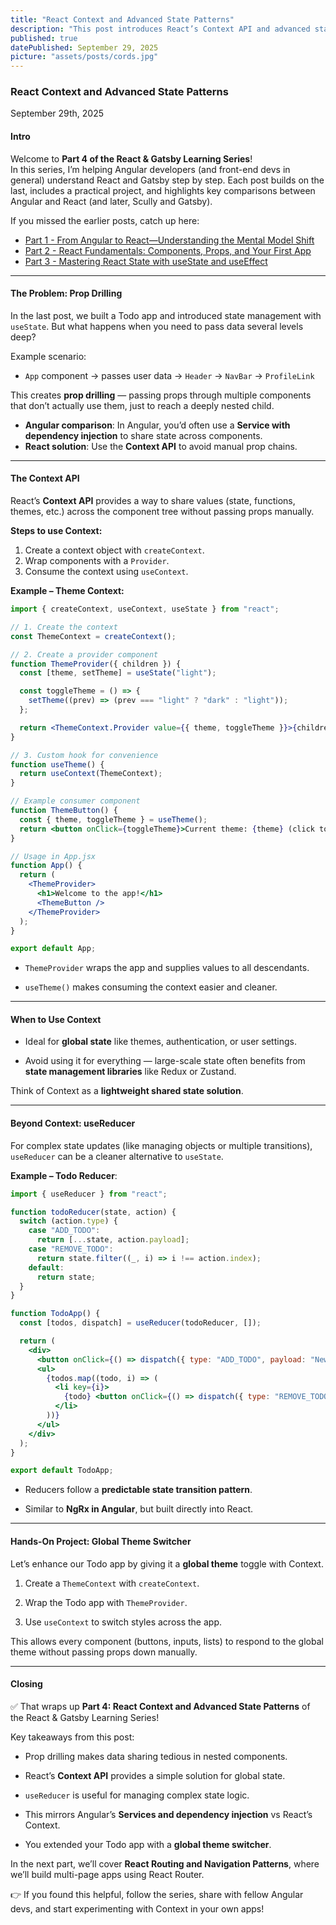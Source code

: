 ```yaml
---
title: "React Context and Advanced State Patterns"
description: "This post introduces React’s Context API and advanced state management patterns, helping developers avoid prop drilling and simplify data sharing across components. You’ll learn how to set up context providers and consumers, create a global theme switcher, and explore useReducer for handling complex state updates. Along the way, we compare these approaches to Angular’s services and dependency injection for a familiar perspective."
published: true
datePublished: September 29, 2025
picture: "assets/posts/cords.jpg"
---
```


### React Context and Advanced State Patterns

September 29th, 2025

#### Intro

Welcome to **Part 4 of the React & Gatsby Learning Series**!  
In this series, I’m helping Angular developers (and front-end devs in general) understand React and Gatsby step by step. Each post builds on the last, includes a practical project, and highlights key comparisons between Angular and React (and later, Scully and Gatsby).

If you missed the earlier posts, catch up here:

- [Part 1 - From Angular to React—Understanding the Mental Model Shift](https://christopherschedler.com/posts/from-angular-to-react:-understanding-the-mental-model-shift)
- [Part 2 - React Fundamentals: Components, Props, and Your First App](https://christopherschedler.com/posts/react-fundamentals:-components,-props,-and-your-first-app)
- [Part 3 - Mastering React State with useState and useEffect](https://christopherschedler.com/posts/react-state-and-side-effects-with-hooks)

---

#### The Problem: Prop Drilling

In the last post, we built a Todo app and introduced state management with `useState`. But what happens when you need to pass data several levels deep?

Example scenario:

- `App` component → passes user data → `Header` → `NavBar` → `ProfileLink`

This creates **prop drilling** — passing props through multiple components that don’t actually use them, just to reach a deeply nested child.

- **Angular comparison**: In Angular, you’d often use a **Service with dependency injection** to share state across components.
- **React solution**: Use the **Context API** to avoid manual prop chains.

---

#### The Context API

React’s **Context API** provides a way to share values (state, functions, themes, etc.) across the component tree without passing props manually.

**Steps to use Context:**

1. Create a context object with `createContext`.
2. Wrap components with a `Provider`.
3. Consume the context using `useContext`.

**Example – Theme Context:**

```jsx
import { createContext, useContext, useState } from "react";

// 1. Create the context
const ThemeContext = createContext();

// 2. Create a provider component
function ThemeProvider({ children }) {
  const [theme, setTheme] = useState("light");

  const toggleTheme = () => {
    setTheme((prev) => (prev === "light" ? "dark" : "light"));
  };

  return <ThemeContext.Provider value={{ theme, toggleTheme }}>{children}</ThemeContext.Provider>;
}

// 3. Custom hook for convenience
function useTheme() {
  return useContext(ThemeContext);
}

// Example consumer component
function ThemeButton() {
  const { theme, toggleTheme } = useTheme();
  return <button onClick={toggleTheme}>Current theme: {theme} (click to toggle)</button>;
}

// Usage in App.jsx
function App() {
  return (
    <ThemeProvider>
      <h1>Welcome to the app!</h1>
      <ThemeButton />
    </ThemeProvider>
  );
}

export default App;
```

- `ThemeProvider` wraps the app and supplies values to all descendants.

- `useTheme()` makes consuming the context easier and cleaner.

---

#### When to Use Context

- Ideal for **global state** like themes, authentication, or user settings.

- Avoid using it for everything — large-scale state often benefits from **state management libraries** like Redux or Zustand.

Think of Context as a **lightweight shared state solution**.

---

#### Beyond Context: useReducer

For complex state updates (like managing objects or multiple transitions), `useReducer` can be a cleaner alternative to `useState`.

**Example – Todo Reducer**:

```jsx
import { useReducer } from "react";

function todoReducer(state, action) {
  switch (action.type) {
    case "ADD_TODO":
      return [...state, action.payload];
    case "REMOVE_TODO":
      return state.filter((_, i) => i !== action.index);
    default:
      return state;
  }
}

function TodoApp() {
  const [todos, dispatch] = useReducer(todoReducer, []);

  return (
    <div>
      <button onClick={() => dispatch({ type: "ADD_TODO", payload: "New Task" })}>Add Task</button>
      <ul>
        {todos.map((todo, i) => (
          <li key={i}>
            {todo} <button onClick={() => dispatch({ type: "REMOVE_TODO", index: i })}>Remove</button>
          </li>
        ))}
      </ul>
    </div>
  );
}

export default TodoApp;
```

- Reducers follow a **predictable state transition pattern**.

- Similar to **NgRx in Angular**, but built directly into React.

---

#### Hands-On Project: Global Theme Switcher

Let’s enhance our Todo app by giving it a **global theme** toggle with Context.

1. Create a `ThemeContext` with `createContext`.

2. Wrap the Todo app with `ThemeProvider`.

3. Use `useContext` to switch styles across the app.

This allows every component (buttons, inputs, lists) to respond to the global theme without passing props down manually.

---

#### Closing

✅ That wraps up **Part 4: React Context and Advanced State Patterns** of the React & Gatsby Learning Series!

Key takeaways from this post:

- Prop drilling makes data sharing tedious in nested components.

- React’s **Context API** provides a simple solution for global state.

- `useReducer` is useful for managing complex state logic.

- This mirrors Angular’s **Services and dependency injection** vs React’s Context.

- You extended your Todo app with a **global theme switcher**.

In the next part, we’ll cover **React Routing and Navigation Patterns**, where we’ll build multi-page apps using React Router.

👉 If you found this helpful, follow the series, share with fellow Angular devs, and start experimenting with Context in your own apps!
